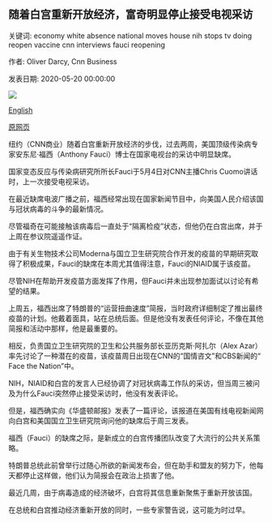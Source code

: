 ## 随着白宫重新开放经济，富奇明显停止接受电视采访

关键词: economy white absence national moves house nih stops tv doing reopen vaccine cnn interviews fauci reopening

作者: Oliver Darcy, Cnn Business

发表日期: 2020-05-20 00:00:00

![](https://cdn.cnn.com/cnnnext/dam/assets/200514115257-10-anthony-fauci-lead-0422-super-tease.jpg)

[English](Fauci%20conspicuously%20stops%20doing%20TV%20interviews%20as%20White%20House%20moves%20to%20reopen%20economy.md)

[原网页](https://edition.cnn.com/2020/05/20/media/anthony-fauci-tv-interviews/index.html)

纽约（CNN商业）随着白宫重新开放经济的步伐，过去两周，美国顶级传染病专家安东尼·福西（Anthony Fauci）博士在国家电视台的采访中明显缺席。

国家变态反应与传染病研究所所长Fauci于5月4日对CNN主播Chris Cuomo讲话时，上一次接受电视采访。

在最近缺席电波广播之前，福西经常出现在国家新闻节目中，向美国人民介绍该国与冠状病毒的斗争的最新情况。

尽管福奇在可能接触该病毒后一直处于“隔离检疫”状态，但他仍在白宫出席，并于上周在参议院遥遥作证。

由于有关生物技术公司Moderna与国立卫生研究院合作开发的疫苗的早期研究取得了积极成果，Fauci的缺席在本周尤其值得注意，Fauci的NIAID属于该疫苗。

尽管NIH在帮助开发疫苗方面发挥了作用，但Fauci并未出现参加面试以讨论有希望的结果。

上周五，福西出席了特朗普的“运营扭曲速度”简报，当时政府详细制定了​​推出最终疫苗的计划。他戴着面具，站在总统后面。但是他没有发表任何评论，不像在其他简报和活动中那样，他是最重要的。

相反，负责国立卫生研究院的卫生和公共服务部长亚历克斯·阿扎尔（Alex Azar）率先讨论了一种潜在的疫苗，该疫苗周日出现在CNN的“国情咨文”和CBS新闻的“ Face the Nation”中。

NIH，NIAID和白宫的发言人已经协调了对冠状病毒工作队的采访，但当周三被问及为什么Fauci突然停止接受采访时，他没有发表评论。

但是，福西确实向《华盛顿邮报》发表了一篇评论，该报道在美国有线电视新闻网向白宫和美国国立卫生研究院询问他的缺席后于周三发表。

福西（Fauci）的缺席之际，是新成立的白宫传播团队改变了大流行的公共关系策略。

特朗普总统此前曾举行过随心所欲的新闻发布会，但在助手和盟友的努力下，他每天都停止这样做，他们认为简报会在政治上损害了他。

最近几周，由于病毒造成的经济破坏，白宫将其信息重新聚焦于重新开放该国。

在总统和白宫推动经济重新开放的同时，一些专家警告说，这可能为时过早。